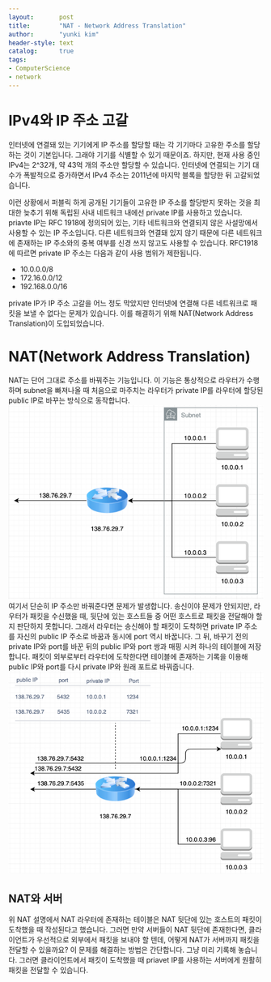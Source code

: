 ```yaml
---
layout:       post
title:        "NAT - Network Address Translation"
author:       "yunki kim"
header-style: text
catalog:      true
tags:
- ComputerScience
- network
---
```



# IPv4와  IP 주소 고갈
인터넷에 연결돼 있는 기기에게 IP 주소를 할당할 때는 각 기기마다 고유한 주소를 할당하는 것이 기본입니다. 그래야 기기를 식별할 수 있기 때문이죠. 하지만, 현재 사용 중인 IPv4는 2^32개, 약 43억 개의 주소만 할당할 수 있습니다. 인터넷에 연결되는 기기 대수가 폭발적으로 증가하면서 IPv4 주소는 2011년에 마지막 블록을 할당한 뒤 고갈되었습니다.

이런 상황에서 퍼블릭 하게 공개된 기기들이 고유한 IP 주소를 할당받지 못하는 것을 최대한 늦추기 위해 독립된 사내 네트워크 내에선 private IP를 사용하고 있습니다. priavte IP는 RFC 1918에 정의되어 있는, 기타 네트워크와 연결되지 않은 사설망에서 사용할 수 있는 IP 주소입니다. 다른 네트워크와 연결돼 있지 않기 때문에 다른 네트워크에 존재하는 IP 주소와의 중복 여부를 신경 쓰지 않고도 사용할 수 있습니다. RFC1918에 따르면 private IP 주소는 다음과 같이 사용 범위가 제한됩니다.
- 10.0.0.0/8
- 172.16.0.0/12
- 192.168.0.0/16

private IP가 IP 주소 고갈을 어느 정도 막았지만 인터넷에 연결해 다른 네트워크로 패킷을 보낼 수 없다는 문제가 있습니다. 이를 해결하기 위해 NAT(Network Address Translation)이 도입되었습니다.

# NAT(Network Address Translation)
NAT는 단어 그대로 주소를 바꿔주는 기능입니다. 이 기능은 통상적으로 라우터가 수행하며 subnet을 빠져나올 때 처음으로 마주치는 라우터가 private IP를 라우터에 할당된 public IP로 바꾸는 방식으로 동작합니다.
![nat image](/img/2023-05-10-nat/img.png)
여기서 단순히 IP 주소만 바꿔준다면 문제가 발생합니다. 송신이야 문제가 안되지만, 라우터가 패킷을 수신했을 때, 뒷단에 있는 호스트들 중 어떤 호스트로 패킷을 전달해야 할지 판단하지 못합니다. 그래서 라우터는 송신해야 할 패킷이 도착하면 private IP 주소를 자신의 public IP 주소로 바꿈과 동시에 port 역시 바꿉니다. 그 뒤, 바꾸기 전의 private IP와 port를 바꾼 뒤의 public IP와 port 쌍과 매핑 시켜 하나의 테이블에 저장합니다. 패킷이 외부로부터 라우터에 도착한다면 테이블에 존재하는 기록을 이용해 public IP와 port를 다시 private IP와 원래 포트로 바꿔줍니다.
![nat image with table](/img/2023-05-10-nat/img_1.png)
## NAT와 서버
위 NAT 설명에서 NAT 라우터에 존재하는 테이블은 NAT 뒷단에 있는 호스트의 패킷이 도착했을 때 작성된다고 했습니다. 그러면 만약 서버들이 NAT 뒷단에 존재한다면, 클라이언트가 우선적으로 외부에서 패킷을 보내야 할 텐데, 어떻게 NAT가 서버까지 패킷을 전달할 수 있을까요? 
이 문제를 해결하는 방법은 간단합니다. 그냥 미리 기록해 놓습니다. 그러면 클라이언트에서 패킷이 도착했을 때 priavet IP를 사용하는 서버에게 원활히 패킷을 전달할 수 있습니다.